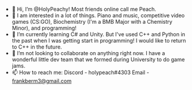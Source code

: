 - 👋 Hi, I’m @HolyPeachy! Most friends online call me Peach.
- 👀 I am interested in a lot of things. Piano and music, competitive video games (CS:GO),
      Biochemistry (I'm a BMB Major with a Chemistry Minor), and programming!
- 🌱 I’m currently learning C# and Unity. But I've used C++ and Python in the past when I was getting start in programming!
      I would like to return to C++ in the future.
- 💞️ I’m not looking to collaborate on anything right now. I have a wonderful little dev team that we formed during University to do game jams.
- 📫 How to reach me:
      Discord - holypeach#4303
      Email - frankberm3@gmail.com

<!---
HolyPeachy/HolyPeachy is a ✨ special ✨ repository because its `README.md` (this file) appears on your GitHub profile.
You can click the Preview link to take a look at your changes.
--->
